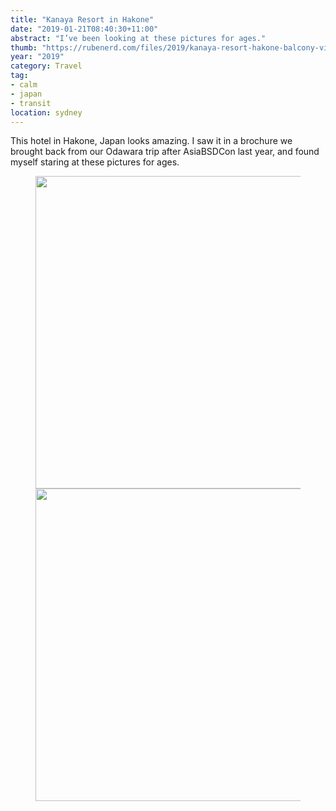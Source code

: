 ```yaml
---
title: "Kanaya Resort in Hakone"
date: "2019-01-21T08:40:30+11:00"
abstract: "I’ve been looking at these pictures for ages."
thumb: "https://rubenerd.com/files/2019/kanaya-resort-hakone-balcony-view@1x.jpg"
year: "2019"
category: Travel
tag:
- calm
- japan
- transit
location: sydney
---
```

This hotel in Hakone, Japan looks amazing. I saw it in a brochure we brought back from our Odawara trip after AsiaBSDCon last year, and found myself staring at these pictures for ages.

<figure><img src="https://rubenerd.com/files/2019/kanaya-resort-hakone-balcony-view@1x.jpg" srcset="https://rubenerd.com/files/2019/kanaya-resort-hakone-balcony-view@1x.jpg 1x, https://rubenerd.com/files/2019/kanaya-resort-hakone-balcony-view@2x.jpg 2x" alt="" style="width:500px" />
<img src="https://rubenerd.com/files/2019/kanaya-resort-hakone-lounge@1x.jpg" srcset="https://rubenerd.com/files/2019/kanaya-resort-hakone-lounge@1x.jpg 1x, https://rubenerd.com/files/2019/kanaya-resort-hakone-lounge@2x.jpg 2x" alt="" style="width:500px" /></figure>

